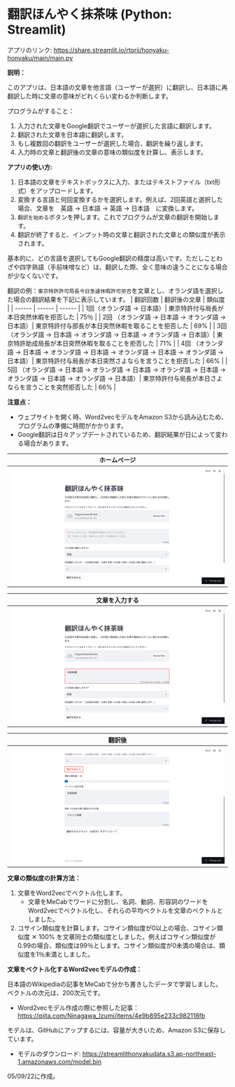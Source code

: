 # 翻訳ほんやく抹茶味 (Python: Streamlit)

アプリのリンク: https://share.streamlit.io/rtorii/honyaku-honyaku/main/main.py

**説明：**

このアプリは、日本語の文章を他言語（ユーザーが選択）に翻訳し、日本語に再翻訳した時に文章の意味がどれくらい変わるか判断します。

プログラムがすること：
1. 入力された文章をGoogle翻訳でユーザーが選択した言語に翻訳します。
2. 翻訳された文章を日本語に翻訳します。
3. もし複数回の翻訳をユーザーが選択した場合、翻訳を繰り返します。
4. 入力時の文章と翻訳後の文章の意味の類似度を計算し、表示します。

**アプリの使い方:**

1. 日本語の文章をテキストボックスに入力、またはテキストファイル（txt形式）をアップロードします。
2. 変換する言語と何回変換するかを選択します。例えば、2回英語と選択した場合、文章を　英語 → 日本語 → 英語 → 日本語　に変換します。
3. `翻訳を始める`ボタンを押します。これでプログラムが文章の翻訳を開始します。
4. 翻訳が終了すると、インプット時の文章と翻訳された文章との類似度が表示されます。

基本的に、どの言語を選択してもGoogle翻訳の精度は高いです。ただしことわざや四字熟語（手前味噌など）は、翻訳した際、全く意味の違うことになる場合が少なくないです。

翻訳の例：`東京特許許可局長今日急遽休暇許可拒否`を文章とし、オランダ語を選択した場合の翻訳結果を下記に表示しています。
| 翻訳回数 | 翻訳後の文章 | 類似度 | 
| ------ | ------ | ------ | 
| 1回（オランダ語 → 日本語）| 東京特許付与局長が本日突然休暇を拒否した | 75％ |
| 2回 （オランダ語 → 日本語 → オランダ語 → 日本語）| 東京特許付与部長が本日突然休暇を取ることを拒否した | 69% |
| 3回 （オランダ語 → 日本語 → オランダ語 → 日本語 → オランダ語 → 日本語）| 東京特許助成局長が本日突然休暇を取ることを拒否した | 71% |
| 4回 （オランダ語 → 日本語 → オランダ語 → 日本語 → オランダ語 → 日本語 → オランダ語 → 日本語）| 東京特許付与局長が本日突然さよならを言うことを拒否した | 66% |
| 5回 （オランダ語 → 日本語 → オランダ語 → 日本語 → オランダ語 → 日本語 → オランダ語 → 日本語 → オランダ語 → 日本語）| 東京特許付与局長が本日さよならを言うことを突然拒否した | 66% |



**注意点：**
- ウェブサイトを開く時、Word2vecモデルをAmazon S3から読み込むため、プログラムの準備に時間がかかります。
- Google翻訳は日々アップデートされているため、翻訳結果が日によって変わる場合があります。


| ホームページ |  
| ------ | 
| ![](img/1.png) |  


| 文章を入力する |  
| ------ | 
| ![](img/2.png) |  

| 翻訳後 |  
| ------ | 
| ![](img/3.png) | 

**文章の類似度の計算方法：**

1. 文章をWord2vecでベクトル化します。
   - 文章をMeCabでワードに分割し、名詞、動詞、形容詞のワードをWord2vecでベクトル化し、それらの平均ベクトルを文章のベクトルとしました。
2. コサイン類似度を計算します。コサイン類似度が0以上の場合、コサイン類似度 ✕ 100% を文章同士の類似度としました。例えばコサイン類似度が0.99の場合、類似度は99％とします。コサイン類似度が0未満の場合は、類似度を1％未満としました。

**文章をベクトル化するWord2vecモデルの作成：**

日本語のWikipediaの記事をMeCabで分かち書きしたデータで学習しました。ベクトルの次元は、200次元です。
- Word2vecモデル作成の際に参照した記事：https://qiita.com/Ninagawa_Izumi/items/4e9b895e233c982118fb

モデルは、GitHubにアップするには、容量が大きいため、Amazon S3に保存しています。
- モデルのダウンロード: https://streamlithonyakudata.s3.ap-northeast-1.amazonaws.com/model.bin

05/09/22に作成。
